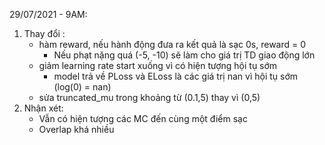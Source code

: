 29/07/2021 - 9AM: 
1. Thay đổi :
   - hàm reward, nếu hành động đưa ra kết quả là sạc 0s, reward = 0
     + Nếu phạt nặng quá (-5, -10) sẽ làm cho giá trị TD giao động lớn
   - giảm learning rate start xuống vì có hiện tượng hội tụ sớm
     + model trả về PLoss và ELoss là các giá trị nan vì hội tụ sớm (log(0) = nan)
   - sửa truncated_mu trong khoảng từ (0.1,5) thay vì (0,5)
2. Nhận xét:
   - Vẫn có hiện tượng các MC đến cùng một điểm sạc
   - Overlap khá nhiều